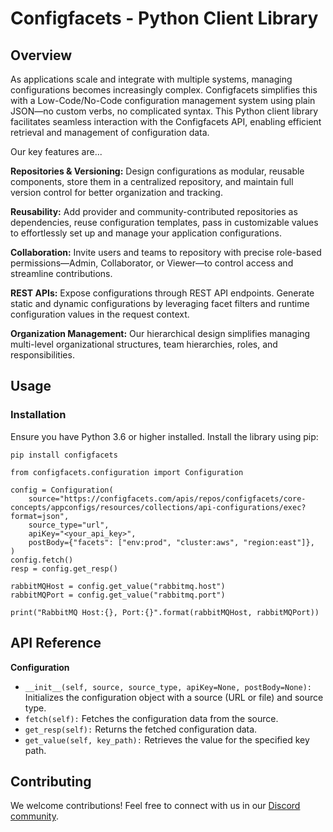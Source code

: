 # Configfacets - Python Client Library

## Overview

As applications scale and integrate with multiple systems, managing configurations becomes increasingly complex. Configfacets simplifies this with a Low-Code/No-Code configuration management system using plain JSON—no custom verbs, no complicated syntax. This Python client library facilitates seamless interaction with the Configfacets API, enabling efficient retrieval and management of configuration data.

Our key features are...

**Repositories & Versioning:**
Design configurations as modular, reusable components, store them in a centralized repository, and maintain full version control for better organization and tracking.

**Reusability:**
Add provider and community-contributed repositories as dependencies, reuse configuration templates, pass in customizable values to effortlessly set up and manage your application configurations.

**Collaboration:**
Invite users and teams to repository with precise role-based permissions—Admin, Collaborator, or Viewer—to control access and streamline contributions.

**REST APIs:**
Expose configurations through REST API endpoints. Generate static and dynamic configurations by leveraging facet filters and runtime configuration values in the request context.

**Organization Management:**
Our hierarchical design simplifies managing multi-level organizational structures, team hierarchies, roles, and responsibilities.

## Usage

### Installation

Ensure you have Python 3.6 or higher installed. Install the library using pip:

```
pip install configfacets
```

```
from configfacets.configuration import Configuration

config = Configuration(
    source="https://configfacets.com/apis/repos/configfacets/core-concepts/appconfigs/resources/collections/api-configurations/exec?format=json",
    source_type="url",
    apiKey="<your_api_key>",
    postBody={"facets": ["env:prod", "cluster:aws", "region:east"]},
)
config.fetch()
resp = config.get_resp()

rabbitMQHost = config.get_value("rabbitmq.host")
rabbitMQPort = config.get_value("rabbitmq.port")

print("RabbitMQ Host:{}, Port:{}".format(rabbitMQHost, rabbitMQPort))
```

## API Reference

**Configuration**

- `__init__(self, source, source_type, apiKey=None, postBody=None):` Initializes the configuration object with a source (URL or file) and source type.
- `fetch(self):` Fetches the configuration data from the source.
- `get_resp(self):` Returns the fetched configuration data.
- `get_value(self, key_path):` Retrieves the value for the specified key path.

## Contributing

We welcome contributions! Feel free to connect with us in our [Discord community](https://discord.gg/zWj3Rzud5s).

